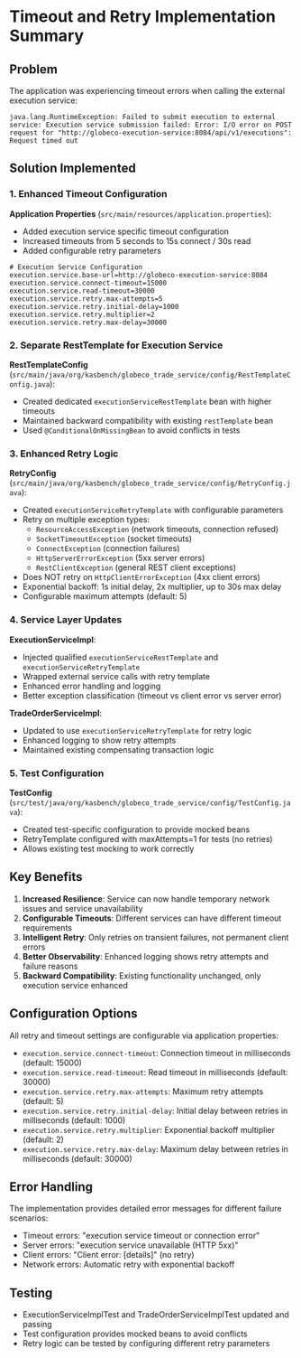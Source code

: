 # Timeout and Retry Implementation Summary

## Problem
The application was experiencing timeout errors when calling the external execution service:
```
java.lang.RuntimeException: Failed to submit execution to external service: Execution service submission failed: Error: I/O error on POST request for "http://globeco-execution-service:8084/api/v1/executions": Request timed out
```

## Solution Implemented

### 1. Enhanced Timeout Configuration

**Application Properties** (`src/main/resources/application.properties`):
- Added execution service specific timeout configuration
- Increased timeouts from 5 seconds to 15s connect / 30s read
- Added configurable retry parameters

```properties
# Execution Service Configuration
execution.service.base-url=http://globeco-execution-service:8084
execution.service.connect-timeout=15000
execution.service.read-timeout=30000
execution.service.retry.max-attempts=5
execution.service.retry.initial-delay=1000
execution.service.retry.multiplier=2
execution.service.retry.max-delay=30000
```

### 2. Separate RestTemplate for Execution Service

**RestTemplateConfig** (`src/main/java/org/kasbench/globeco_trade_service/config/RestTemplateConfig.java`):
- Created dedicated `executionServiceRestTemplate` bean with higher timeouts
- Maintained backward compatibility with existing `restTemplate` bean
- Used `@ConditionalOnMissingBean` to avoid conflicts in tests

### 3. Enhanced Retry Logic

**RetryConfig** (`src/main/java/org/kasbench/globeco_trade_service/config/RetryConfig.java`):
- Created `executionServiceRetryTemplate` with configurable parameters
- Retry on multiple exception types:
  - `ResourceAccessException` (network timeouts, connection refused)
  - `SocketTimeoutException` (socket timeouts)
  - `ConnectException` (connection failures)
  - `HttpServerErrorException` (5xx server errors)
  - `RestClientException` (general REST client exceptions)
- Does NOT retry on `HttpClientErrorException` (4xx client errors)
- Exponential backoff: 1s initial delay, 2x multiplier, up to 30s max delay
- Configurable maximum attempts (default: 5)

### 4. Service Layer Updates

**ExecutionServiceImpl**:
- Injected qualified `executionServiceRestTemplate` and `executionServiceRetryTemplate`
- Wrapped external service calls with retry template
- Enhanced error handling and logging
- Better exception classification (timeout vs client error vs server error)

**TradeOrderServiceImpl**:
- Updated to use `executionServiceRetryTemplate` for retry logic
- Enhanced logging to show retry attempts
- Maintained existing compensating transaction logic

### 5. Test Configuration

**TestConfig** (`src/test/java/org/kasbench/globeco_trade_service/config/TestConfig.java`):
- Created test-specific configuration to provide mocked beans
- RetryTemplate configured with maxAttempts=1 for tests (no retries)
- Allows existing test mocking to work correctly

## Key Benefits

1. **Increased Resilience**: Service can now handle temporary network issues and service unavailability
2. **Configurable Timeouts**: Different services can have different timeout requirements
3. **Intelligent Retry**: Only retries on transient failures, not permanent client errors
4. **Better Observability**: Enhanced logging shows retry attempts and failure reasons
5. **Backward Compatibility**: Existing functionality unchanged, only execution service enhanced

## Configuration Options

All retry and timeout settings are configurable via application properties:

- `execution.service.connect-timeout`: Connection timeout in milliseconds (default: 15000)
- `execution.service.read-timeout`: Read timeout in milliseconds (default: 30000)
- `execution.service.retry.max-attempts`: Maximum retry attempts (default: 5)
- `execution.service.retry.initial-delay`: Initial delay between retries in milliseconds (default: 1000)
- `execution.service.retry.multiplier`: Exponential backoff multiplier (default: 2)
- `execution.service.retry.max-delay`: Maximum delay between retries in milliseconds (default: 30000)

## Error Handling

The implementation provides detailed error messages for different failure scenarios:
- Timeout errors: "execution service timeout or connection error"
- Server errors: "execution service unavailable (HTTP 5xx)"
- Client errors: "Client error: [details]" (no retry)
- Network errors: Automatic retry with exponential backoff

## Testing

- ExecutionServiceImplTest and TradeOrderServiceImplTest updated and passing
- Test configuration provides mocked beans to avoid conflicts
- Retry logic can be tested by configuring different retry parameters